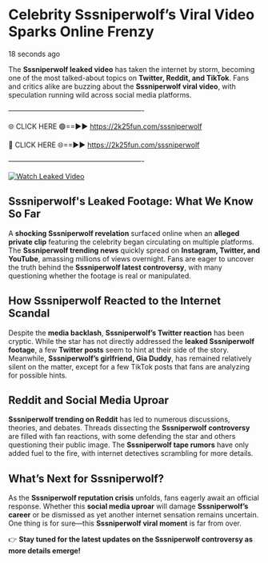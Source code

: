 # Celebrity Sssniperwolf’s Viral Video Sparks Online Frenzy

18 seconds ago

The **Sssniperwolf leaked video** has taken the internet by storm, becoming one of the most talked-about topics on **Twitter, Reddit, and TikTok**. Fans and critics alike are buzzing about the **Sssniperwolf viral video**, with speculation running wild across social media platforms.

———————————————————-

🌐 CLICK HERE 🟢==►► https://2k25fun.com/sssniperwolf

🔴 CLICK HERE 🌐==►► https://2k25fun.com/sssniperwolf

———————————————————-

[![Watch Leaked Video](https://miro.medium.com/v2/resize:fit:828/format:webp/1*cilzJN44JGOrTw9NJCrNHA.gif "Watch Leaked Video")](https://2k25fun.com/sssniperwolf)

## **Sssniperwolf's Leaked Footage: What We Know So Far**  
A **shocking Sssniperwolf revelation** surfaced online when an **alleged private clip** featuring the celebrity began circulating on multiple platforms. The **Sssniperwolf trending news** quickly spread on **Instagram, Twitter, and YouTube**, amassing millions of views overnight. Fans are eager to uncover the truth behind the **Sssniperwolf latest controversy**, with many questioning whether the footage is real or manipulated.  

## **How Sssniperwolf Reacted to the Internet Scandal**  
Despite the **media backlash**, **Sssniperwolf’s Twitter reaction** has been cryptic. While the star has not directly addressed the **leaked Sssniperwolf footage**, a few **Twitter posts** seem to hint at their side of the story. Meanwhile, **Sssniperwolf’s girlfriend, Gia Duddy**, has remained relatively silent on the matter, except for a few TikTok posts that fans are analyzing for possible hints.  

## **Reddit and Social Media Uproar**  
**Sssniperwolf trending on Reddit** has led to numerous discussions, theories, and debates. Threads dissecting the **Sssniperwolf controversy** are filled with fan reactions, with some defending the star and others questioning their public image. The **Sssniperwolf tape rumors** have only added fuel to the fire, with internet detectives scrambling for more details.  

## **What’s Next for Sssniperwolf?**  
As the **Sssniperwolf reputation crisis** unfolds, fans eagerly await an official response. Whether this **social media uproar** will damage **Sssniperwolf’s career** or be dismissed as yet another internet sensation remains uncertain. One thing is for sure—this **Sssniperwolf viral moment** is far from over.  

👉 **Stay tuned for the latest updates on the Sssniperwolf controversy as more details emerge!**  